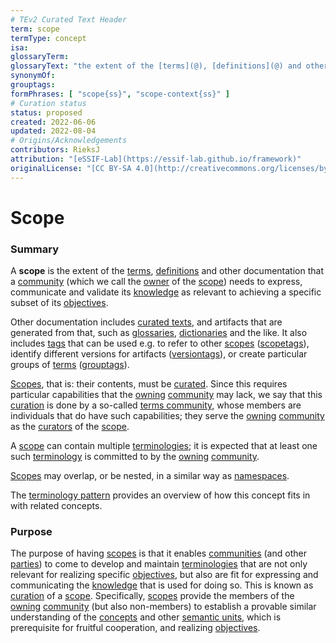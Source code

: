 ```yaml
---
# TEv2 Curated Text Header
term: scope
termType: concept
isa:
glossaryTerm:
glossaryText: "the extent of the [terms](@), [definitions](@) and other documentation that a [community](@) (which we call the [owner](@) of the [scope](@)) needs to express, communicate and validate its [knowledge](@) as relevant to achieving a specific subset of its [objectives](@)."
synonymOf:
grouptags:
formPhrases: [ "scope{ss}", "scope-context{ss}" ]
# Curation status
status: proposed
created: 2022-06-06
updated: 2022-08-04
# Origins/Acknowledgements
contributors: RieksJ
attribution: "[eSSIF-Lab](https://essif-lab.github.io/framework)"
originalLicense: "[CC BY-SA 4.0](http://creativecommons.org/licenses/by-sa/4.0/?ref=chooser-v1)"
---
```


# Scope

### Summary
A **scope** is the extent of the [terms](@), [definitions](@) and other documentation that a [community](@) (which we call the [owner](@) of the [scope](@)) needs to express, communicate and validate its [knowledge](@) as relevant to achieving a specific subset of its [objectives](@).

Other documentation includes [curated texts](@), and artifacts that are generated from that, such as [glossaries](@), [dictionaries](@) and the like. It also includes [tags](@) that can be used e.g. to refer to other [scopes](@) ([scopetags](@)), identify different versions for artifacts ([versiontags](@)), or create particular groups of [terms](@) ([grouptags](@)).

[Scopes](@), that is: their contents, must be [curated](@). Since this requires particular capabilities that the [owning](@) [community](@) may lack, we say that this [curation](@) is done by a so-called [terms community](@), whose members are individuals that do have such capabilities; they serve the [owning](@) [community](@) as the [curators](@) of the [scope](@).

A [scope](@) can contain multiple [terminologies](@); it is expected that at least one such [terminology](@) is committed to by the [owning](@) [community](@).

[Scopes](@) may overlap, or be nested, in a similar way as [namespaces](https://en.wikipedia.org/wiki/Namespace).

The [terminology pattern](pattern-terminology@) provides an overview of how this concept fits in with related concepts.

### Purpose

The purpose of having [scopes](@) is that it enables [communities](@) (and other [parties](@)) to come to develop and maintain [terminologies](@) that are not only relevant for realizing specific [objectives](@), but also are fit for expressing and communicating the [knowledge](@) that is used for doing so. This is known as [curation](@) of a [scope](@). Specifically, [scopes](@) provide the members of the [owning](@) [community](@) (but also non-members) to establish a provable similar understanding of the [concepts](@) and other [semantic units](@), which is prerequisite for fruitful cooperation, and realizing [objectives](@).
